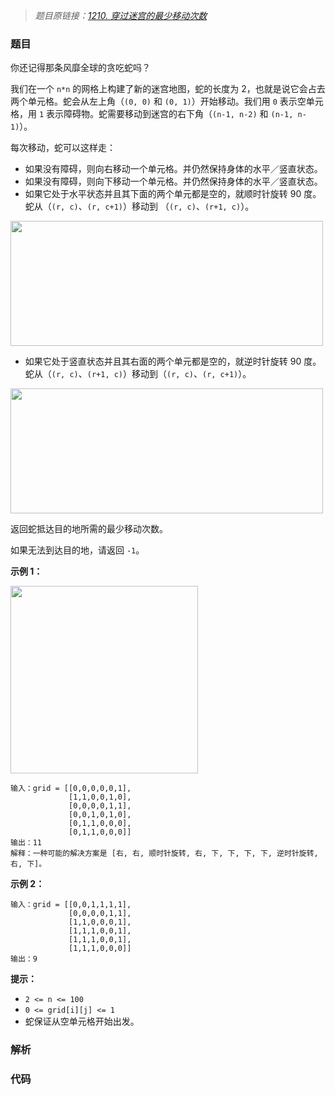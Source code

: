 > *题目原链接：[1210. 穿过迷宫的最少移动次数](https://leetcode-cn.com/contest/weekly-contest-156/problems/minimum-moves-to-reach-target-with-rotations)*

### 题目

你还记得那条风靡全球的贪吃蛇吗？

我们在一个 `n*n` 的网格上构建了新的迷宫地图，蛇的长度为 2，也就是说它会占去两个单元格。蛇会从左上角（`(0, 0)` 和 `(0,
1)`）开始移动。我们用 `0` 表示空单元格，用 `1` 表示障碍物。蛇需要移动到迷宫的右下角（`(n-1, n-2)` 和 `(n-1, n-1)`）。

每次移动，蛇可以这样走：

* 如果没有障碍，则向右移动一个单元格。并仍然保持身体的水平／竖直状态。
* 如果没有障碍，则向下移动一个单元格。并仍然保持身体的水平／竖直状态。
* 如果它处于水平状态并且其下面的两个单元都是空的，就顺时针旋转 90 度。蛇从（`(r, c)`、`(r, c+1)`）移动到 （`(r, c)`、`(r+1, c)`）。  

<img src="https://github.com/lichangao1826/LeetCode-Contest/blob/master/Weekly-Contest-156/Resources/move_1.png" width="500" height="200"/>

* 如果它处于竖直状态并且其右面的两个单元都是空的，就逆时针旋转 90 度。蛇从（`(r, c)`、`(r+1, c)`）移动到（`(r, c)`、`(r, c+1)`）。
    
<img src="https://github.com/lichangao1826/LeetCode-Contest/blob/master/Weekly-Contest-156/Resources/move_2.png" width="500" height="200"/>

返回蛇抵达目的地所需的最少移动次数。

如果无法到达目的地，请返回 `-1`。

**示例 1：**

<img src="https://github.com/lichangao1826/LeetCode-Contest/blob/master/Weekly-Contest-156/Resources/example_1.png" width="300" height="300"/>

```
输入：grid = [[0,0,0,0,0,1],
             [1,1,0,0,1,0],
             [0,0,0,0,1,1],
             [0,0,1,0,1,0],
             [0,1,1,0,0,0],
             [0,1,1,0,0,0]]
输出：11
解释：一种可能的解决方案是 [右, 右, 顺时针旋转, 右, 下, 下, 下, 下, 逆时针旋转, 右, 下]。
```

**示例 2：**

```
输入：grid = [[0,0,1,1,1,1],
             [0,0,0,0,1,1],
             [1,1,0,0,0,1],
             [1,1,1,0,0,1],
             [1,1,1,0,0,1],
             [1,1,1,0,0,0]]
输出：9
```

**提示：**

* `2 <= n <= 100`
* `0 <= grid[i][j] <= 1`
* 蛇保证从空单元格开始出发。

### 解析

### 代码